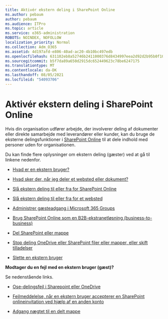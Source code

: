 ```yaml
---
title: Aktivér ekstern deling i SharePoint Online
ms.author: pebaum
author: pebaum
ms.audience: ITPro
ms.topic: article
ms.service: o365-administration
ROBOTS: NOINDEX, NOFOLLOW
localization_priority: Normal
ms.collection: Adm_O365
ms.assetid: 4d197afd-e806-40ad-ac20-4b10bc497edb
ms.openlocfilehash: 631102eb8a52746b2411000376d8434997eea2d92d2b95b0f102acf2a75f9d2d
ms.sourcegitcommit: b5f7da89a650d2915dc652449623c78be6247175
ms.translationtype: MT
ms.contentlocale: da-DK
ms.lasthandoff: 08/05/2021
ms.locfileid: "54093706"
---
```

# <a name="enable-external-sharing-in-sharepoint-online"></a>Aktivér ekstern deling i SharePoint Online

Hvis din organisation udfører arbejde, der involverer deling af dokumenter eller direkte samarbejde med leverandører eller kunder, kan du bruge de eksterne delingsfunktioner i [SharePoint Online](https://docs.microsoft.com/sharepoint/external-sharing-overview) til at dele indhold med personer uden for organisationen.

Du kan finde flere oplysninger om ekstern deling (gæster) ved at gå til linkene nedenfor.

- [Hvad er en ekstern bruger?](https://docs.microsoft.com/sharepoint/external-sharing-overview#what-is-an-external-user)

- [Hvad sker der, når jeg deler et websted eller dokument?](https://docs.microsoft.com/sharepoint/external-sharing-overview#what-happens-when-i-share-a-site-or-document)

- [Slå ekstern deling til eller fra for SharePoint Online](https://docs.microsoft.com/sharepoint/turn-external-sharing-on-or-off)

- [Slå ekstern deling til eller fra for et websted](https://docs.microsoft.com/sharepoint/change-external-sharing-site)

- [Administrer gæsteadgang i Microsoft 365 Groups](https://docs.microsoft.com/microsoft-365/admin/create-groups/manage-guest-access-in-groups)

- [Brug SharePoint Online som en B2B-ekstranetløsning (business-to-business)](https://docs.microsoft.com/sharepoint/create-b2b-extranet)

- [Del SharePoint eller mappe](https://support.office.com/article/share-sharepoint-files-or-folders-1fe37332-0f9a-4719-970e-d2578da4941c)

- [Stop deling OneDrive eller SharePoint filer eller mapper, eller skift tilladelser](https://support.office.com/article/stop-sharing-onedrive-or-sharepoint-files-or-folders-or-change-permissions-0a36470f-d7fe-40a0-bd74-0ac6c1e13323)

- [Slette en ekstern bruger](https://docs.microsoft.com/sharepoint/remove-users#delete-a-guest-from-the-microsoft-365-admin-center)

**Modtager du en fejl med en ekstern bruger (gæst)?**

Se nedenstående links. 

- [Ose-delingsfejl i Sharepoint eller OneDrive](https://docs.microsoft.com/sharepoint/sharepoint-onedrive-error-message)

- [Fejlmeddelelse, når en ekstern bruger accepterer en SharePoint onlineinvitation ved hjælp af en anden konto](https://docs.microsoft.com/sharepoint/support/sharing-and-permissions/error-when-external-user-accepts-an-invitation-by-using-another-account)

- [Adgang nægtet til en delt mappe](https://docs.microsoft.com/sharepoint/support/sharing-and-permissions/cannot-access-shared-folder)
